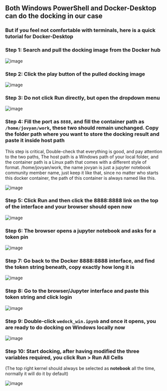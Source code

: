 ## Both Windows PowerShell and Docker-Desktop can do the docking in our case

### **But if you feel not comfortable with terminals, here is a quick tutorial for Docker-Desktop**

### Step 1: Search and pull the docking image from the Docker hub

![image](https://github.com/quantaosun/labodock_binder/assets/75652473/45a8c3c7-ebd2-40aa-b206-c6afca5d69cc)

### Step 2: Click the play button of the pulled docking image

![image](https://github.com/quantaosun/labodock_binder/assets/75652473/6f1718ff-6561-412b-a62e-081fa5805471)

### Step 3: Do not click **Run** directly, but open the dropdown menu

![image](https://github.com/quantaosun/labodock_binder/assets/75652473/89f48550-e862-4865-85e2-8848feb540da)

### Step 4: Fill the port as ```8888```, and fill the **container path** as ```/home/jovyan/work```, these two should remain unchanged. Copy the folder path where you want to store the docking result and paste it inside **host path**

This step is critical, Double-check that everything is good, and pay attention to the two paths, The host path is a Windows path of your local folder, and the container path is a Linux path that comes with a different style of format. /home/jovyan/work, the name jovyan is just a jupyter notebook community member name, just keep it like that, since no matter who starts this docker container, the path of this container is always named like this.

![image](https://github.com/quantaosun/labodock_binder/assets/75652473/a80073f9-51eb-4346-af8d-0817c27a7d77)

### Step 5: Click Run and then click the 8888:8888 link on the top of the interface and your browser should open now

![image](https://github.com/quantaosun/labodock_binder/assets/75652473/3163ed09-31ab-4da2-966c-f6367d6b1d41)

### Step 6: The browser opens a jupyter notebook and asks for a token pin

![image](https://github.com/quantaosun/labodock_binder/assets/75652473/29492fd0-856c-4d7d-ba57-7e52c18df597)

### Step 7: Go back to the Docker 8888:8888 interface, and find the token string beneath, copy exactly how long it is

![image](https://github.com/quantaosun/labodock_binder/assets/75652473/cf0289af-2b34-4a66-aae4-689ee2647373)

### Step 8: Go to the browser/Jupyter interface and paste this token string and click login

![image](https://github.com/quantaosun/labodock_binder/assets/75652473/b3d83de2-8c42-482b-81a1-dfc3cac86201)

### Step 9: Double-click ```wedock_win.ipynb``` and once it opens, you are ready to do docking on Windows locally now

![image](https://github.com/quantaosun/labodock_binder/assets/75652473/8eb29b2f-3dd6-4ad6-9fdc-7f25137699b2)

### Step 10: Start docking, after having modified the three variables required, you click **Run** > **Run All Cells**

(The top right kernel should always be selected as **notebook** all the time, normally it will do it by default)

![image](https://github.com/quantaosun/labodock_binder/assets/75652473/a297a000-9fb2-4d18-bd0d-249bdbfd7743)









